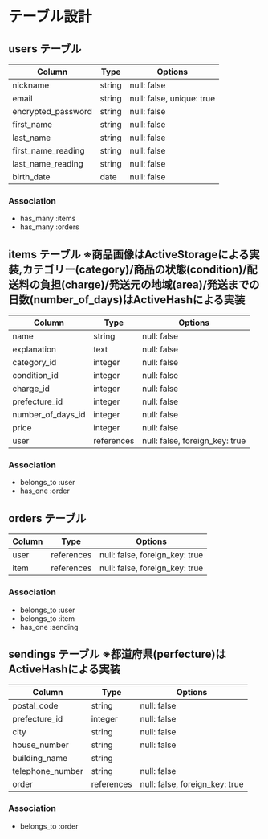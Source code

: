 # テーブル設計

## users テーブル
| Column               | Type   | Options                   |
| -------------------- | ------ | ------------------------- |
| nickname             | string | null: false               |
| email                | string | null: false, unique: true |
| encrypted_password   | string | null: false               |
| first_name           | string | null: false               |
| last_name            | string | null: false               |
| first_name_reading   | string | null: false               |
| last_name_reading    | string | null: false               |
| birth_date           | date   | null: false               |

### Association
 - has_many :items
 - has_many :orders

## items テーブル ※商品画像はActiveStorageによる実装,カテゴリー(category)/商品の状態(condition)/配送料の負担(charge)/発送元の地域(area)/発送までの日数(number_of_days)はActiveHashによる実装
| Column               | Type       | Options                        |
| -------------------- | ---------- | ------------------------------ |
| name                 | string     | null: false                    |
| explanation          | text       | null: false                    |
| category_id          | integer    | null: false                    |
| condition_id         | integer    | null: false                    |
| charge_id            | integer    | null: false                    |
| prefecture_id        | integer    | null: false                    |
| number_of_days_id    | integer    | null: false                    |
| price                | integer    | null: false                    |
| user                 | references | null: false, foreign_key: true |

### Association
 - belongs_to :user
 - has_one :order

## orders テーブル
| Column               | Type       | Options                        |
| -------------------- | ---------- | ------------------------------ |
| user                 | references | null: false, foreign_key: true |
| item                 | references | null: false, foreign_key: true |

### Association
 - belongs_to :user
 - belongs_to :item
 - has_one :sending

 ## sendings テーブル ※都道府県(perfecture)はActiveHashによる実装
| Column               | Type       | Options                        |
| -------------------- | ---------- | ------------------------------ |
| postal_code          | string     | null: false                    |
| prefecture_id        | integer    | null: false                    |
| city                 | string     | null: false                    |
| house_number         | string     | null: false                    |
| building_name        | string     |                                |
| telephone_number     | string     | null: false                    |
| order                | references | null: false, foreign_key: true |

### Association
 - belongs_to :order
